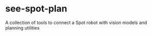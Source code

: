 # see-spot-plan
A collection of tools to connect a Spot robot with vision models and planning utilities
